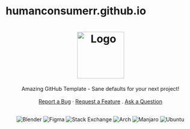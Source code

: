 # humanconsumerr.github.io
<h1 align="center">
  <a href="https://github.com/dec0dOS/amazing-github-template">
    <img src="{{cookiecutter.repo_slug}}/docs/images/logo.svg" alt="Logo" width="125" height="125">
  </a>
</h1>

<div align="center">
  Amazing GitHub Template - Sane defaults for your next project!
  <br />
  <br />
  <a href="https://github.com/dec0dOS/amazing-github-template/issues/new?assignees=&labels=bug&template=01_BUG_REPORT.md&title=bug%3A+">Report a Bug</a>
  ·
  <a href="https://github.com/dec0dOS/amazing-github-template/issues/new?assignees=&labels=enhancement&template=02_FEATURE_REQUEST.md&title=feat%3A+">Request a Feature</a>
  .
  <a href="https://github.com/dec0dOS/amazing-github-template/discussions">Ask a Question</a>
</div>

<div align="center">
<br />


![Blender](https://img.shields.io/badge/blender-%23F5792A.svg?style=flat&logo=blender&logoColor=white)
![Figma](https://img.shields.io/badge/figma-%23F24E1E.svg?style=flat&logo=figma&logoColor=white)
![Stack Exchange](https://img.shields.io/badge/StackExchange-%23ffffff.svg?style=flat&logo=StackExchange&logoColor=white)
![Arch](https://img.shields.io/badge/Arch%20Linux-1793D1?logo=arch-linux&logoColor=fff&style=flat)
![Manjaro](https://img.shields.io/badge/Manjaro-35BF5C?style=flat&logo=Manjaro&logoColor=white)
![Ubuntu](https://img.shields.io/badge/Ubuntu-E95420?style=flat&logo=ubuntu&logoColor=white)
</div>
